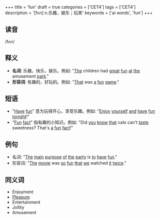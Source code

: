 +++
title = 'fun'
draft = true
categories = ['CET4']
tags = ['CET4']
description = '[fʌn] n.乐趣，娱乐；玩笑'
keywords = ['ai words', 'fun']
+++

## 读音
/fʌn/

## 释义
- **名词**: 乐趣，快乐，娱乐。例如: "[The](/zh/post/the/) children had [great](/zh/post/great/) [fun](/zh/post/fun/) [at](/zh/post/at/) [the](/zh/post/the/) amusement [park](/zh/post/park/)."
- **形容词**: 有趣的，好玩的。例如: "[That](/zh/post/that/) was [a](/zh/post/a/) [fun](/zh/post/fun/) [game](/zh/post/game/)."

## 短语
- "[Have](/zh/post/have/) [fun](/zh/post/fun/)" 意为玩得开心，享受乐趣。例如: "[Enjoy](/zh/post/enjoy/) [yourself](/zh/post/yourself/) [and](/zh/post/and/) [have](/zh/post/have/) [fun](/zh/post/fun/) [tonight](/zh/post/tonight/)!"
- "[Fun](/zh/post/fun/) [fact](/zh/post/fact/)" 指有趣的小知识。例如: "Did [you](/zh/post/you/) [know](/zh/post/know/) [that](/zh/post/that/) cats can't [taste](/zh/post/taste/) sweetness? That's [a](/zh/post/a/) [fun](/zh/post/fun/) [fact](/zh/post/fact/)!"

## 例句
- 名词: "[The](/zh/post/the/) [main](/zh/post/main/) [purpose](/zh/post/purpose/) [of](/zh/post/of/) [the](/zh/post/the/) [party](/zh/post/party/) is [to](/zh/post/to/) [have](/zh/post/have/) [fun](/zh/post/fun/)."
- 形容词: "[The](/zh/post/the/) [movie](/zh/post/movie/) was [so](/zh/post/so/) [fun](/zh/post/fun/) [that](/zh/post/that/) [we](/zh/post/we/) watched [it](/zh/post/it/) [twice](/zh/post/twice/)."

## 同义词
- Enjoyment
- [Pleasure](/zh/post/pleasure/)
- Entertainment
- Jollity
- Amusement
